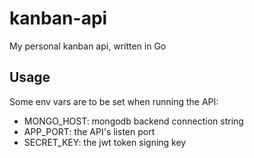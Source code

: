 # kanban-api

My personal kanban api, written in Go

## Usage

Some env vars are to be set when running the API:
- MONGO_HOST: mongodb backend connection string
- APP_PORT: the API's listen port
- SECRET_KEY: the jwt token signing key

